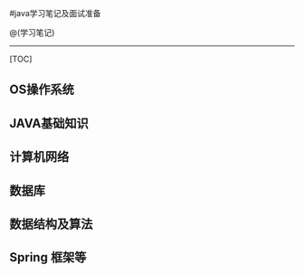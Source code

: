 #java学习笔记及面试准备

@(学习笔记)


-------------------

[TOC]

## OS操作系统


## JAVA基础知识

## 计算机网络

## 数据库

## 数据结构及算法

## Spring 框架等
